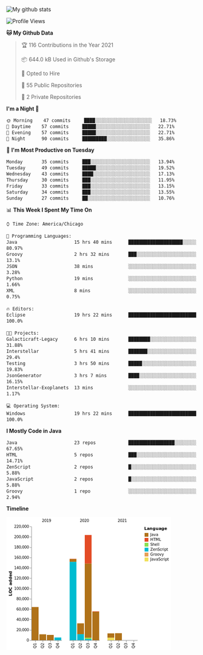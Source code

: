 ![My github stats](https://github-readme-stats.vercel.app/api?username=romvoid95&theme=gruvbox&include_all_commits=true&show_icons=true")

<!--START_SECTION:waka-->
![Profile Views](http://img.shields.io/badge/Profile%20Views-0-blue)

**🐱 My Github Data** 

> 🏆 116 Contributions in the Year 2021
 > 
> 📦 644.0 kB Used in Github's Storage 
 > 
> 💼 Opted to Hire
 > 
> 📜 55 Public Repositories 
 > 
> 🔑 2 Private Repositories  
 > 
**I'm a Night 🦉** 

```text
🌞 Morning    47 commits     ████░░░░░░░░░░░░░░░░░░░░░   18.73% 
🌆 Daytime    57 commits     █████░░░░░░░░░░░░░░░░░░░░   22.71% 
🌃 Evening    57 commits     █████░░░░░░░░░░░░░░░░░░░░   22.71% 
🌙 Night      90 commits     █████████░░░░░░░░░░░░░░░░   35.86%

```
📅 **I'm Most Productive on Tuesday** 

```text
Monday       35 commits     ███░░░░░░░░░░░░░░░░░░░░░░   13.94% 
Tuesday      49 commits     █████░░░░░░░░░░░░░░░░░░░░   19.52% 
Wednesday    43 commits     ████░░░░░░░░░░░░░░░░░░░░░   17.13% 
Thursday     30 commits     ███░░░░░░░░░░░░░░░░░░░░░░   11.95% 
Friday       33 commits     ███░░░░░░░░░░░░░░░░░░░░░░   13.15% 
Saturday     34 commits     ███░░░░░░░░░░░░░░░░░░░░░░   13.55% 
Sunday       27 commits     ██░░░░░░░░░░░░░░░░░░░░░░░   10.76%

```


📊 **This Week I Spent My Time On** 

```text
⌚︎ Time Zone: America/Chicago

💬 Programming Languages: 
Java                     15 hrs 40 mins      ████████████████████░░░░░   80.97% 
Groovy                   2 hrs 32 mins       ███░░░░░░░░░░░░░░░░░░░░░░   13.1% 
JSON                     38 mins             ░░░░░░░░░░░░░░░░░░░░░░░░░   3.28% 
Python                   19 mins             ░░░░░░░░░░░░░░░░░░░░░░░░░   1.66% 
XML                      8 mins              ░░░░░░░░░░░░░░░░░░░░░░░░░   0.75%

🔥 Editors: 
Eclipse                  19 hrs 22 mins      █████████████████████████   100.0%

🐱‍💻 Projects: 
Galacticraft-Legacy      6 hrs 10 mins       ████████░░░░░░░░░░░░░░░░░   31.88% 
Interstellar             5 hrs 41 mins       ███████░░░░░░░░░░░░░░░░░░   29.4% 
Testing                  3 hrs 50 mins       █████░░░░░░░░░░░░░░░░░░░░   19.83% 
JsonGenerator            3 hrs 7 mins        ████░░░░░░░░░░░░░░░░░░░░░   16.15% 
Interstellar-Exoplanets  13 mins             ░░░░░░░░░░░░░░░░░░░░░░░░░   1.17%

💻 Operating System: 
Windows                  19 hrs 22 mins      █████████████████████████   100.0%

```

**I Mostly Code in Java** 

```text
Java                     23 repos            █████████████████░░░░░░░░   67.65% 
HTML                     5 repos             ███░░░░░░░░░░░░░░░░░░░░░░   14.71% 
ZenScript                2 repos             █░░░░░░░░░░░░░░░░░░░░░░░░   5.88% 
JavaScript               2 repos             █░░░░░░░░░░░░░░░░░░░░░░░░   5.88% 
Groovy                   1 repo              ░░░░░░░░░░░░░░░░░░░░░░░░░   2.94%

```


**Timeline**

![Chart not found](https://raw.githubusercontent.com/ROMVoid95/ROMVoid95/master/charts/bar_graph.png) 


<!--END_SECTION:waka-->
